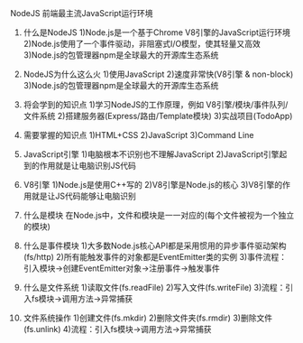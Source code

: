 NodeJS 前端最主流JavaScript运行环境

1. 什么是NodeJS
1)Node.js是一个基于Chrome V8引擎的JavaScript运行环境
2)Node.js使用了一个事件驱动，非阻塞式I/O模型，使其轻量又高效
3)Node.js的包管理器npm是全球最大的开源库生态系统

2. NodeJS为什么这么火
1)使用JavaScript
2)速度非常快(V8引擎 & non-block)
3)Node.js的包管理器npm是全球最大的开源库生态系统

3. 将会学到的知识点
1)学习NodeJS的工作原理，例如 V8引擎/模块/事件队列/文件系统
2)搭建服务器(Express/路由/Template模块)
3)实战项目(TodoApp)

4. 需要掌握的知识点
1)HTML+CSS
2)JavaScript
3)Command Line

5. JavaScript引擎
1)电脑根本不识别也不理解JavaScript
2)JavaScript引擎起到的作用就是让电脑识别JS代码

6. V8引擎
1)Node.js是使用C++写的
2)V8引擎是Node.js的核心
3)V8引擎的作用就是让JS代码能够让电脑识别

7. 什么是模块
在Node.js中，文件和模块是一一对应的(每个文件被视为一个独立的模块)

8. 什么是事件模块
1)大多数Node.js核心API都是采用惯用的异步事件驱动架构(fs/http)
2)所有能触发事件的对象都是EventEmitter类的实例
3)事件流程：引入模块->创建EventEmitter对象->注册事件->触发事件

9. 什么是文件系统
1)读取文件(fs.readFile)
2)写入文件(fs.writeFile)
3)流程：引入fs模块->调用方法->异常捕获

10. 文件系统操作
1)创建文件(fs.mkdir)
2)删除文件夹(fs.rmdir)
3)删除文件(fs.unlink)
4)流程：引入fs模块->调用方法->异常捕获
